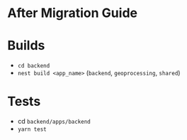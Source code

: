 # After Migration Guide

# Builds

* `cd backend`
* `nest build <app_name>` (`backend`, `geoprocessing`, `shared`)

# Tests

* cd `backend/apps/backend`
* `yarn test`
